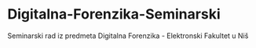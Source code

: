 # Digitalna-Forenzika-Seminarski
Seminarski rad iz predmeta Digitalna Forenzika - Elektronski Fakultet u Niš
